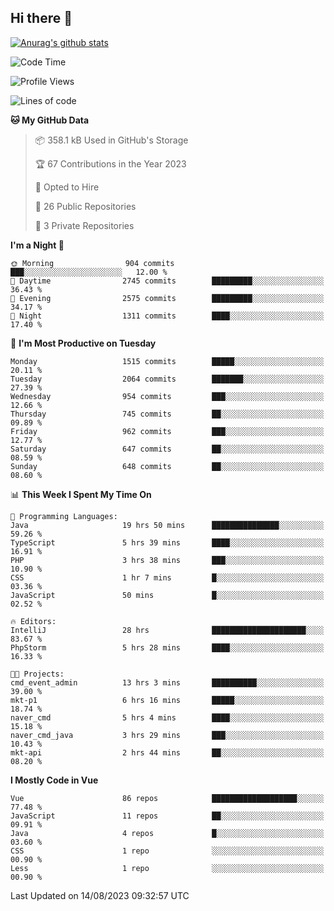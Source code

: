 ## Hi there 👋

[![Anurag's github stats](https://github-readme-stats.vercel.app/api?username=Songwonseok)](https://github.com/anuraghazra/github-readme-stats)



<!--START_SECTION:waka-->
![Code Time](http://img.shields.io/badge/Code%20Time-2%2C449%20hrs%208%20mins-blue)

![Profile Views](http://img.shields.io/badge/Profile%20Views-0-blue)

![Lines of code](https://img.shields.io/badge/From%20Hello%20World%20I%27ve%20Written-35.0%20million%20lines%20of%20code-blue)

**🐱 My GitHub Data** 

> 📦 358.1 kB Used in GitHub's Storage 
 > 
> 🏆 67 Contributions in the Year 2023
 > 
> 💼 Opted to Hire
 > 
> 📜 26 Public Repositories 
 > 
> 🔑 3 Private Repositories 
 > 
**I'm a Night 🦉** 

```text
🌞 Morning                904 commits         ███░░░░░░░░░░░░░░░░░░░░░░   12.00 % 
🌆 Daytime                2745 commits        █████████░░░░░░░░░░░░░░░░   36.43 % 
🌃 Evening                2575 commits        █████████░░░░░░░░░░░░░░░░   34.17 % 
🌙 Night                  1311 commits        ████░░░░░░░░░░░░░░░░░░░░░   17.40 % 
```
📅 **I'm Most Productive on Tuesday** 

```text
Monday                   1515 commits        █████░░░░░░░░░░░░░░░░░░░░   20.11 % 
Tuesday                  2064 commits        ███████░░░░░░░░░░░░░░░░░░   27.39 % 
Wednesday                954 commits         ███░░░░░░░░░░░░░░░░░░░░░░   12.66 % 
Thursday                 745 commits         ██░░░░░░░░░░░░░░░░░░░░░░░   09.89 % 
Friday                   962 commits         ███░░░░░░░░░░░░░░░░░░░░░░   12.77 % 
Saturday                 647 commits         ██░░░░░░░░░░░░░░░░░░░░░░░   08.59 % 
Sunday                   648 commits         ██░░░░░░░░░░░░░░░░░░░░░░░   08.60 % 
```


📊 **This Week I Spent My Time On** 

```text
💬 Programming Languages: 
Java                     19 hrs 50 mins      ███████████████░░░░░░░░░░   59.26 % 
TypeScript               5 hrs 39 mins       ████░░░░░░░░░░░░░░░░░░░░░   16.91 % 
PHP                      3 hrs 38 mins       ███░░░░░░░░░░░░░░░░░░░░░░   10.90 % 
CSS                      1 hr 7 mins         █░░░░░░░░░░░░░░░░░░░░░░░░   03.36 % 
JavaScript               50 mins             █░░░░░░░░░░░░░░░░░░░░░░░░   02.52 % 

🔥 Editors: 
IntelliJ                 28 hrs              █████████████████████░░░░   83.67 % 
PhpStorm                 5 hrs 28 mins       ████░░░░░░░░░░░░░░░░░░░░░   16.33 % 

🐱‍💻 Projects: 
cmd_event_admin          13 hrs 3 mins       ██████████░░░░░░░░░░░░░░░   39.00 % 
mkt-p1                   6 hrs 16 mins       █████░░░░░░░░░░░░░░░░░░░░   18.74 % 
naver_cmd                5 hrs 4 mins        ████░░░░░░░░░░░░░░░░░░░░░   15.18 % 
naver_cmd_java           3 hrs 29 mins       ███░░░░░░░░░░░░░░░░░░░░░░   10.43 % 
mkt-api                  2 hrs 44 mins       ██░░░░░░░░░░░░░░░░░░░░░░░   08.20 % 
```

**I Mostly Code in Vue** 

```text
Vue                      86 repos            ███████████████████░░░░░░   77.48 % 
JavaScript               11 repos            ██░░░░░░░░░░░░░░░░░░░░░░░   09.91 % 
Java                     4 repos             █░░░░░░░░░░░░░░░░░░░░░░░░   03.60 % 
CSS                      1 repo              ░░░░░░░░░░░░░░░░░░░░░░░░░   00.90 % 
Less                     1 repo              ░░░░░░░░░░░░░░░░░░░░░░░░░   00.90 % 
```




 Last Updated on 14/08/2023 09:32:57 UTC
<!--END_SECTION:waka-->

